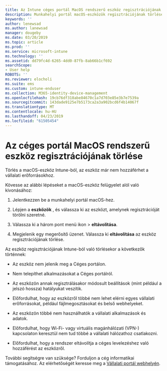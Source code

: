 ```yaml
---
title: Az Intune céges portál MacOS rendszerű eszköz regisztrációjának törlése |} A Microsoft Docs
description: Munkahelyi portál macOS-eszközök regisztrációjának törlését mutatja
keywords: ''
author: lenewsad
ms.author: lanewsad
manager: dougeby
ms.date: 03/20/2019
ms.topic: article
ms.prod: ''
ms.service: microsoft-intune
ms.technology: ''
ms.assetid: dd79fc4d-6265-4dd0-87fb-8ab66b1cf692
searchScope:
- User help
ROBOTS: ''
ms.reviewer: elocholi
ms.suite: ems
ms.custom: intune-enduser
ms.collection: M365-identity-device-management
ms.openlocfilehash: 19cb76df318abe84670c1a7d703e85e3b7e7539a
ms.sourcegitcommit: 143dade9125e7b5173ca2a3a902bcd6f4b14067f
ms.translationtype: MT
ms.contentlocale: hu-HU
ms.lasthandoff: 04/23/2019
ms.locfileid: "61505454"
---
```

# <a name="unenroll-your-macos-device-from-company-portal"></a>Az céges portál MacOS rendszerű eszköz regisztrációjának törlése

Törlés a macOS-eszköz Intune-ból, az eszköz már nem hozzáférhet a vállalati erőforrásokhoz.

Kövesse az alábbi lépéseket a macOS-eszköz felügyelet alól való kivonásához:

1.  Jelentkezzen be a munkahelyi portál macOS-hez.
2.  Lépjen a **eszközök** , és válassza ki az eszközt, amelynek regisztrációját törölni szeretné.

3.  Válassza ki a három pont menü ikon > **eltávolítása**.
4.  Megjelenik egy megerősítő üzenet. Válassza ki **eltávolítása** az eszköz regisztrációjának törlése. 

Az eszköz regisztrációjának Intune-ból való törlésekor a következők történnek:

-   Az eszköz nem jelenik meg a Céges portálon.

-   Nem telepíthet alkalmazásokat a Céges portálról.

-   Az eszközön annak regisztrálásakor módosult beállítások (mint például a jelszó hossza) hatályukat veszítik.

-   Előfordulhat, hogy az eszközről többé nem lehet elérni egyes vállalati erőforrásokat, például fájlmegosztásokat és belső webhelyeket.

-   Az eszközön többé nem használhatók a vállalati alkalmazások és adatok.

-   Előfordulhat, hogy Wi-Fi- vagy virtuális magánhálózati (VPN-) kapcsolaton keresztül nem tud többé a vállalati hálózathoz csatlakozni.

-   Előfordulhat, hogy a rendszer eltávolítja a céges levelezéshez való hozzáférést az eszközről.

További segítségre van szüksége? Forduljon a cég informatikai támogatásához. Az elérhetőségét keresse meg a [Vállalati portál webhelyén](https://go.microsoft.com/fwlink/?linkid=2010980).
